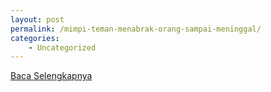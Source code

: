 ```yaml
---
layout: post
permalink: /mimpi-teman-menabrak-orang-sampai-meninggal/
categories:
    - Uncategorized
---
```


[Baca Selengkapnya](/01)